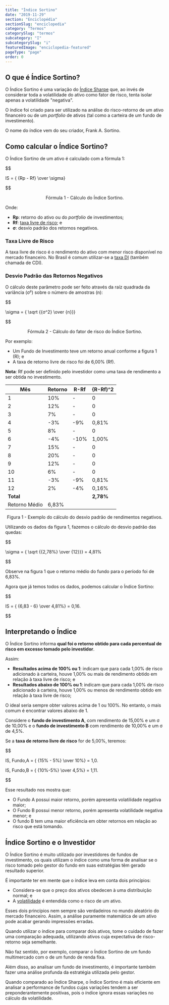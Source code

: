 ```yaml
---
title: "Índice Sortino"
date: "2019-11-29"
section: "Enciclopédia"
sectionSlug: "enciclopedia"
category: "Termos"
categorySlug: "termos"
subcategory: "I"
subcategorySlug: "i"
featuredImage: "enciclopedia-featured"
pageType: "page"
order: 0
---
```


## O que é Índice Sortino?

O Índice Sortino é uma variação do [Índice Sharpe](/enciclopedia/termos/i/indice-sharpe) que, ao invés de considerar toda a volatilidade do ativo como fator de risco, tenta isolar apenas a volatilidade "negativa".

O índice foi criado para ser utilizado na análise do risco-retorno de um ativo financeiro ou de um *portfolio* de ativos (tal como a carteira de um fundo de investimento).

O nome do índice vem do seu criador, Frank A. Sortino.

## Como calcular o Índice Sortino?

O Índice Sortino de  um ativo é calculado com a fórmula 1:

$$

IS = { {Rp - Rf} \over \sigma}

$$

<p class="legenda" style="text-align:center">Fórmula 1 - Cálculo do Índice Sortino.</p>

Onde:

- **Rp**: retorno do ativo ou do *portfolio* de investimentos;
- **Rf**: [taxa livre de risco](/enciclopedia/termos/t/taxa-livre-de-risco); e
- **σ**: desvio padrão  dos retornos negativos.

### Taxa Livre de Risco

A taxa livre de risco é o rendimento do ativo com menor risco disponível no mercado financeiro. No Brasil é comum utilizar-se a [taxa DI](/enciclopedia/termos/t/taxa-di) (também chamada de CDI).

### Desvio Padrão das Retornos Negativos

O cálculo deste parâmetro pode ser feito através da raíz quadrada da variância (σ²) sobre o número de amostras (n):

$$

\sigma = { \sqrt {{σ^2} \over {n}}}

$$

<p class="legenda" style="text-align:center">Fórmula 2 - Cálculo do fator de risco do Índice Sortino.</p>


Por exemplo:

- Um Fundo de Investimento teve um retorno anual conforme a figura 1 (R); e
- A taxa de retorno livre de risco foi de 6,00% (Rf).

**Nota**: Rf pode ser definido pelo investidor como uma taxa de rendimento a ser obtida no investimento.

|Mês|Retorno|R-Rf|{R-Rf)^2|
|---|-------|----|--------|
|1|10%|-|0|
|2|12%|-|0|
|3|7%|-|0|
|4|-3%|-9%|0,81%|
|5|8%|-|0|
|6|-4%|-10%|1,00%|
|7|15%|-|0|
|8|20%|-|0|
|9|12%|-|0|
|10|6%|-|0|
|11|-3%|-9%|0,81%|
|12|2%|-4%|0,16%|
|**Total**|||**2,78%**|
|Retorno Médio|6,83%|||

<p class="legenda" style="text-align:center;">Figura 1 - Exemplo do cálculo do desvio padrão de rendimentos negativos.</p>

Utilizando os dados da figura 1, fazemos o cálculo do desvio padrão das quedas:

$$

\sigma = { \sqrt {{2,78\%} \over {12}}} = 4,81\%

$$

Observe na figura 1 que o retorno médio do fundo para o período foi de 6,83%. 

Agora que já temos todos os dados, podemos calcular o Índice Sortino:

$$

IS = { {6,83 - 6} \over 4,81\%} = 0,16.

$$

## Interpretando o Índice

O Índice Sortino informa **qual foi o retorno obtido para cada percentual de risco em excesso tomado pelo investidor**.

Assim:

- **Resultados acima de 100% ou 1**: indicam que para cada 1,00% de risco adicionado à carteira, houve 1,00% ou mais de rendimento obtido em relação à taxa livre de risco; e
- **Resultados abaixo de 100% ou 1**: indicam que para cada 1,00% de risco adicionado à carteira, houve 1,00% ou menos de rendimento obtido em relação à taxa livre de risco;

O ideal seria sempre obter valores acima de 1 ou 100%. No entanto, o mais comum é encontrar valores abaixo de 1.

Considere o **fundo de investimento A**, com rendimento de 15,00% e um σ de 10,00% e o **fundo de investimento B** com rendimento de 10,00% e um σ de 4,5%.

Se a **taxa de retorno livre de risco** for de 5,00%, teremos:

$$

IS\, Fundo\,A = { {15\% - 5\%} \over 10\%} = 1,0.

$$
$$

IS\, Fundo\,B = { {10\%-5\%} \over 4,5\%} = 1,11.

$$

Esse resultado nos mostra que:

- O Fundo A possui maior retorno, porém apresenta volatilidade negativa maior;
- O Fundo B possui menor retorno, porém apresenta volatilidade negativa menor; e
- O fundo B tem uma maior eficiência em obter retornos em relação ao risco que está tomando.

## Índice Sortino e o Investidor

O Índice Sortino é muito utilizado por investidores de fundos de investimento, os quais utilizam o índice como uma forma de analisar se o risco tomado pelo gestor do fundo em suas estratégias têm gerado resultado superior.

É importante ter em mente que o índice leva em conta dois princípios:

- Considera-se que o preço dos ativos obedecen à uma distribuição normal; e
- A [volatilidade](/enciclopedia/termos/v/volatilidade) é entendida como o risco de um ativo.

Esses dois princípios nem sempre são verdadeiros no mundo aleatório do mercado financeiro. Assim, a análise puramente matemática de um ativo pode acabar gerando impressões erradas.

Quando utilizar o índice para comparar dois ativos, tome o cuidado de fazer uma comparação adequada, utilizando ativos cuja expectativa de risco-retorno seja semelhante.

Não faz sentido, por exemplo, comparar o Índice Sortino de um fundo multimercado com o de um fundo de renda fixa.

Além disso, ao analisar um fundo de investimento, é importante também fazer uma análise profunda da estratégia utilizada pelo gestor.

Quando comparado ao Índice Sharpe, o Índice Sortino é mais eficiente em analisar a performance de fundos cujas variações tendem a ser preponderantemente positivas, pois o índice ignora essas variações no cálculo da volatilidade.

